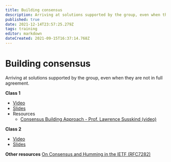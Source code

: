 ```yaml
---
title: Building consensus
description: Arriving at solutions supported by the group, even when they are not in full agreement.
published: true
date: 2021-12-14T23:57:25.279Z
tags: training
editor: markdown
dateCreated: 2021-09-15T16:37:14.768Z
---
```


# Building consensus
Arriving at solutions supported by the group, even when they are not in full agreement.

**Class 1**
+ [Video](https://youtu.be/N4gfFgdRIQA)
+ [Slides](https://drive.google.com/file/d/1-U9s5dTiCy07ueh4wdVF-mKUNbte04NN/view?usp=sharing)
+ Resources
	+ [Consensus Building Approach - Prof. Lawrence Susskind (video)](https://youtu.be/NTjEqek1D5E)

**Class 2**
+ [Video](https://youtu.be/vpK6EZ1RLhY?t=120)
+ [Slides](https://drive.google.com/file/d/10EEWLSDoqKe-Y85XK0p6kgGhsnTQchP6/view?usp=sharing)

**Other resources**
[On Consensus and Humming in the IETF (RFC7282)](https://www.rfc-editor.org/info/rfc7282)